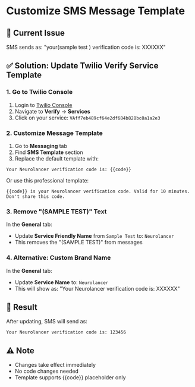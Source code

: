 # Customize SMS Message Template

## 🔧 Current Issue
SMS sends as: "your(sample test ) verification code is: XXXXXX"

## ✅ Solution: Update Twilio Verify Service Template

### 1. Go to Twilio Console
1. Login to [Twilio Console](https://console.twilio.com/)
2. Navigate to **Verify** → **Services**
3. Click on your service: `VAff7eb489cf64e2df684b828bc8a1a2e3`

### 2. Customize Message Template
1. Go to **Messaging** tab
2. Find **SMS Template** section
3. Replace the default template with:

```
Your Neurolancer verification code is: {{code}}
```

Or use this professional template:
```
{{code}} is your Neurolancer verification code. Valid for 10 minutes. Don't share this code.
```

### 3. Remove "(SAMPLE TEST)" Text
In the **General** tab:
- Update **Service Friendly Name** from `Sample Test` to: `Neurolancer`
- This removes the "(SAMPLE TEST)" from messages

### 4. Alternative: Custom Brand Name
In the **General** tab:
- Update **Service Name** to: `Neurolancer`
- This will show as: "Your Neurolancer verification code is: XXXXXX"

## 🚀 Result
After updating, SMS will send as:
```
Your Neurolancer verification code is: 123456
```

## ⚠️ Note
- Changes take effect immediately
- No code changes needed
- Template supports {{code}} placeholder only